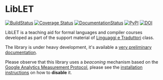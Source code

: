 # LibLET

[![BuildStatus](https://travis-ci.org/let-unimi/liblet.svg?branch=master)](https://travis-ci.org/let-unimi/liblet)
[![Coverage Status](https://codecov.io/gh/let-unimi/liblet/branch/master/graph/badge.svg)](https://codecov.io/gh/let-unimi/liblet)
[![DocumentationStatus](https://readthedocs.org/projects/liblet/badge/?version=latest)](https://liblet.readthedocs.io/en/latest/?badge=latest)
[![PyPI](https://img.shields.io/pypi/v/liblet.svg)](https://pypi.org/project/liblet/)
[![DOI](https://zenodo.org/badge/DOI/10.5281/zenodo.2619588.svg)](https://doi.org/10.5281/zenodo.2619588)



LibLET is a teaching aid for formal languages and compiler courses developed as part of the support material of [Linguaggi e Traduttori](https://let.di.unimi.it) class.

The library is under heavy development, it's available a [very preliminary documentation](https://liblet.rtfd.io).

Please observe that this library uses a *beaconing* mechanism based on the [Google Analytics Measurement Protocol](https://developers.google.com/analytics/devguides/collection/protocol/v1/), please see the [installation instructions](https://liblet.readthedocs.io/en/latest/installation.html) on how to **disable** it.
